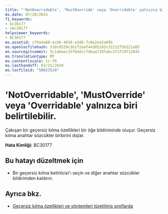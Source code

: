 ```yaml
---
title: "'NotOverridable', 'MustOverride' veya 'Overridable' yalnızca biri belirtilebilir."
ms.date: 07/20/2015
f1_keywords:
- bc30177
- vbc30177
helpviewer_keywords:
- BC30177
ms.assetid: cf9a4a60-ecbb-4010-a3d6-fc8e2e42a69b
ms.openlocfilehash: 510c0529c5b1f2eaf44305193c32212f5b521a85
ms.sourcegitcommit: 5c1abeec15fbddcc7dbaa729fabc1f1f29f12045
ms.translationtype: MT
ms.contentlocale: tr-TR
ms.lasthandoff: 03/15/2019
ms.locfileid: "58023524"
---
```

# <a name="only-one-of-notoverridable-mustoverride-or-overridable-can-be-specified"></a>'NotOverridable', 'MustOverride' veya 'Overridable' yalnızca biri belirtilebilir.
Çakışan bir geçersiz kılma özellikleri bir öğe bildiriminde oluşur. Geçersiz kılma anahtar sözcükler birbirini dışlar.  
  
 **Hata Kimliği:** BC30177  
  
## <a name="to-correct-this-error"></a>Bu hatayı düzeltmek için  
  
-   Bir geçersiz kılma belirticisi'ı seçin ve diğer anahtar sözcükler bildirimden kaldırın.  
  
## <a name="see-also"></a>Ayrıca bkz.

- [Geçersiz kılma özellikleri ve yöntemleri türetilmiş sınıflarda](~/docs/visual-basic/programming-guide/language-features/objects-and-classes/inheritance-basics.md#overriding-properties-and-methods-in-derived-classes)
